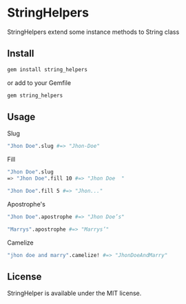 # StringHelpers
StringHelpers extend some instance methods to String class

## Install

```sh
gem install string_helpers
```
or add to your Gemfile

```sh
gem string_helpers
```

## Usage
Slug 
```sh
"Jhon Doe".slug #=> "Jhon-Doe"
```

Fill
```sh
"Jhon Doe".slug
=> "Jhon Doe".fill 10 #=> "Jhon Doe  "

"Jhon Doe".fill 5 #=> "Jhon..."
```

Apostrophe's 
```sh
"Jhon Doe".apostrophe #=> "Jhon Doe’s"

"Marrys".apostrophe #=> "Marrys’"
```

Camelize
```sh
"jhon doe and marry".camelize! #=> "JhonDoeAndMarry"
```

## License
StringHelper is available under the MIT license.



